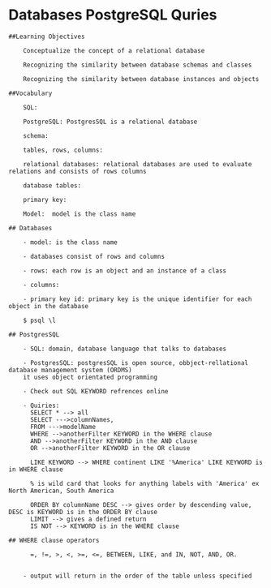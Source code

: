 # Databases PostgreSQL Quries

    ##Learning Objectives
        
        Conceptualize the concept of a relational database
        
        Recognizing the similarity between database schemas and classes
        
        Recognizing the similarity between database instances and objects
    
    ##Vocabulary

        SQL:

        PostgreSQL: PostgresSQL is a relational database

        schema:

        tables, rows, columns: 

        relational databases: relational databases are used to evaluate relations and consists of rows columns

        database tables:

        primary key:

        Model:  model is the class name

    ## Databases

        - model: is the class name

        - databases consist of rows and columns

        - rows: each row is an object and an instance of a class

        - columns: 

        - primary key id: primary key is the unique identifier for each object in the database
        
        $ psql \l

    ## PostgresSQL

        - SQL: domain, database language that talks to databases

        - PostgresSQL: postgresSQL is open source, obbject-rellational database management system (ORDMS)
        it uses object orientated programming

        - Check out SQL KEYWORD refrences online

        - Quiries: 
          SELECT * --> all 
          SELECT --->columnNames, 
          FROM --->modelName
          WHERE -->anotherFilter KEYWORD in the WHERE clause
          AND -->anotherFilter KEYWORD in the AND clause
          OR -->anotherFilter KEYWORD in the OR clause

          LIKE KEYWORD --> WHERE continent LIKE '%America' LIKE KEYWORD is in WHERE clause

          % is wild card that looks for anything labels with 'America' ex North American, South America

          ORDER BY columnName DESC --> gives order by descending value, DESC is KEYWORD is in the ORDER BY clause
          LIMIT --> gives a defined return
          IS NOT --> KEYWORD is in the WHERE clause
          
    ## WHERE clause operators

          =, !=, >, <, >=, <=, BETWEEN, LIKE, and IN, NOT, AND, OR.


        - output will return in the order of the table unless specified

        



        